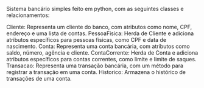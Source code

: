 Sistema bancário simples feito em python, com as seguintes classes e relacionamentos:

Cliente: Representa um cliente do banco, com atributos como nome, CPF, endereço e uma lista de contas.
PessoaFisica: Herda de Cliente e adiciona atributos específicos para pessoas físicas, como CPF e data de nascimento.
Conta: Representa uma conta bancária, com atributos como saldo, número, agência e cliente.
ContaCorrente: Herda de Conta e adiciona atributos específicos para contas correntes, como limite e limite de saques.
Transacao: Representa uma transação bancária, com um método para registrar a transação em uma conta.
Historico: Armazena o histórico de transações de uma conta.
